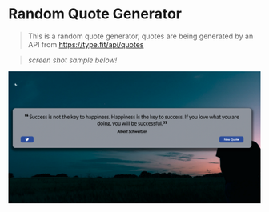# Random Quote Generator

> This is a random quote generator, quotes are being generated by an API from https://type.fit/api/quotes

> _screen shot sample below!_

![](quoteExample.png?raw=true)
